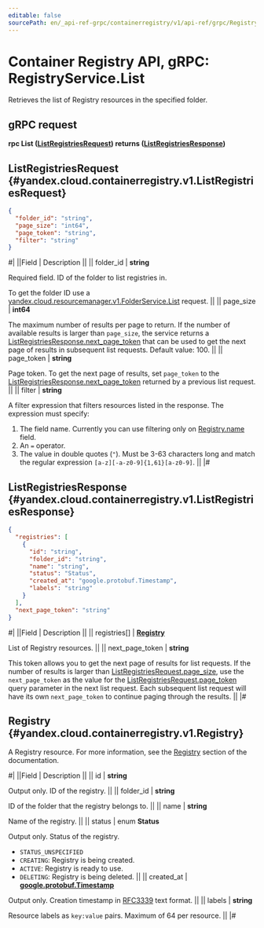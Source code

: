 ```yaml
---
editable: false
sourcePath: en/_api-ref-grpc/containerregistry/v1/api-ref/grpc/Registry/list.md
---
```


# Container Registry API, gRPC: RegistryService.List

Retrieves the list of Registry resources in the specified folder.

## gRPC request

**rpc List ([ListRegistriesRequest](#yandex.cloud.containerregistry.v1.ListRegistriesRequest)) returns ([ListRegistriesResponse](#yandex.cloud.containerregistry.v1.ListRegistriesResponse))**

## ListRegistriesRequest {#yandex.cloud.containerregistry.v1.ListRegistriesRequest}

```json
{
  "folder_id": "string",
  "page_size": "int64",
  "page_token": "string",
  "filter": "string"
}
```

#|
||Field | Description ||
|| folder_id | **string**

Required field. ID of the folder to list registries in.

To get the folder ID use a [yandex.cloud.resourcemanager.v1.FolderService.List](/docs/resource-manager/api-ref/grpc/Folder/list#List) request. ||
|| page_size | **int64**

The maximum number of results per page to return. If the number of available
results is larger than `page_size`,
the service returns a [ListRegistriesResponse.next_page_token](#yandex.cloud.containerregistry.v1.ListRegistriesResponse)
that can be used to get the next page of results in subsequent list requests.
Default value: 100. ||
|| page_token | **string**

Page token. To get the next page of results, set `page_token` to the
[ListRegistriesResponse.next_page_token](#yandex.cloud.containerregistry.v1.ListRegistriesResponse) returned by a previous list request. ||
|| filter | **string**

A filter expression that filters resources listed in the response.
The expression must specify:
1. The field name. Currently you can use filtering only on [Registry.name](#yandex.cloud.containerregistry.v1.Registry) field.
2. An `=` operator.
3. The value in double quotes (`"`). Must be 3-63 characters long and match the regular expression `[a-z][-a-z0-9]{1,61}[a-z0-9]`. ||
|#

## ListRegistriesResponse {#yandex.cloud.containerregistry.v1.ListRegistriesResponse}

```json
{
  "registries": [
    {
      "id": "string",
      "folder_id": "string",
      "name": "string",
      "status": "Status",
      "created_at": "google.protobuf.Timestamp",
      "labels": "string"
    }
  ],
  "next_page_token": "string"
}
```

#|
||Field | Description ||
|| registries[] | **[Registry](#yandex.cloud.containerregistry.v1.Registry)**

List of Registry resources. ||
|| next_page_token | **string**

This token allows you to get the next page of results for list requests. If the number of results
is larger than [ListRegistriesRequest.page_size](#yandex.cloud.containerregistry.v1.ListRegistriesRequest), use
the `next_page_token` as the value
for the [ListRegistriesRequest.page_token](#yandex.cloud.containerregistry.v1.ListRegistriesRequest) query parameter
in the next list request. Each subsequent list request will have its own
`next_page_token` to continue paging through the results. ||
|#

## Registry {#yandex.cloud.containerregistry.v1.Registry}

A Registry resource. For more information, see the [Registry](/docs/container-registry/concepts/registry) section of the documentation.

#|
||Field | Description ||
|| id | **string**

Output only. ID of the registry. ||
|| folder_id | **string**

ID of the folder that the registry belongs to. ||
|| name | **string**

Name of the registry. ||
|| status | enum **Status**

Output only. Status of the registry.

- `STATUS_UNSPECIFIED`
- `CREATING`: Registry is being created.
- `ACTIVE`: Registry is ready to use.
- `DELETING`: Registry is being deleted. ||
|| created_at | **[google.protobuf.Timestamp](https://developers.google.com/protocol-buffers/docs/reference/google.protobuf#timestamp)**

Output only. Creation timestamp in [RFC3339](https://www.ietf.org/rfc/rfc3339.txt) text format. ||
|| labels | **string**

Resource labels as `key:value` pairs. Maximum of 64 per resource. ||
|#